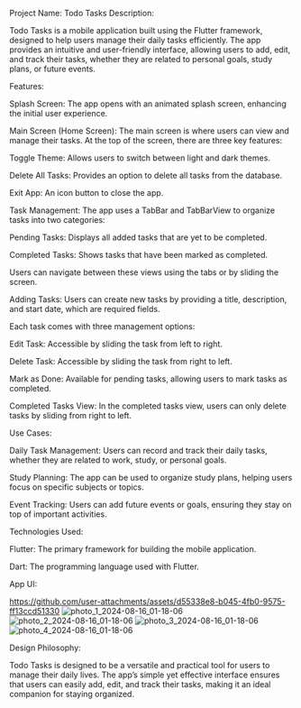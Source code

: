 Project Name: Todo Tasks
Description:

Todo Tasks is a mobile application built using the Flutter framework, designed to help users manage their daily tasks efficiently. The app provides an intuitive and user-friendly interface, allowing users to add, edit, and track their tasks, whether they are related to personal goals, study plans, or future events.

Features:

Splash Screen:
The app opens with an animated splash screen, enhancing the initial user experience.

Main Screen (Home Screen):
The main screen is where users can view and manage their tasks. At the top of the screen, there are three key features:

Toggle Theme: Allows users to switch between light and dark themes.

Delete All Tasks: Provides an option to delete all tasks from the database.

Exit App: An icon button to close the app.

Task Management:
The app uses a TabBar and TabBarView to organize tasks into two categories:

Pending Tasks: Displays all added tasks that are yet to be completed.

Completed Tasks: Shows tasks that have been marked as completed.

Users can navigate between these views using the tabs or by sliding the screen.

Adding Tasks:
Users can create new tasks by providing a title, description, and start date, which are required fields.

Each task comes with three management options:

Edit Task: Accessible by sliding the task from left to right.

Delete Task: Accessible by sliding the task from right to left.

Mark as Done: Available for pending tasks, allowing users to mark tasks as completed.

Completed Tasks View:
In the completed tasks view, users can only delete tasks by sliding from right to left.

Use Cases:

Daily Task Management: Users can record and track their daily tasks, whether they are related to work, study, or personal goals.

Study Planning: The app can be used to organize study plans, helping users focus on specific subjects or topics.

Event Tracking: Users can add future events or goals, ensuring they stay on top of important activities.

Technologies Used:

Flutter: The primary framework for building the mobile application.

Dart: The programming language used with Flutter.

App UI:

https://github.com/user-attachments/assets/d55338e8-b045-4fb0-9575-ff13ccd51330
![photo_1_2024-08-16_01-18-06](https://github.com/user-attachments/assets/d9287958-9391-4f60-abdf-6d26571c19c0)
![photo_2_2024-08-16_01-18-06](https://github.com/user-attachments/assets/841ab848-0287-4148-af67-5c02097f858c)
![photo_3_2024-08-16_01-18-06](https://github.com/user-attachments/assets/dd47db21-661e-4164-8b48-055074b1ec7b)
![photo_4_2024-08-16_01-18-06](https://github.com/user-attachments/assets/3743fdaf-2ab2-4836-b84e-ca478472cf37)

Design Philosophy:

Todo Tasks is designed to be a versatile and practical tool for users to manage their daily lives. The app’s simple yet effective interface ensures that users can easily add, edit, and track their tasks, making it an ideal companion for staying organized.

